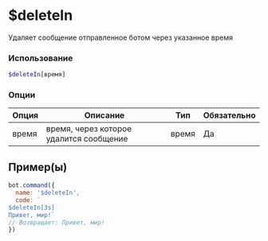 # $deleteIn
Удаляет сообщение отправленное ботом через указанное время
### Использование
```php
$deleteIn[время]
```

### Опции

| Опция | Описание | Тип | Обязательно |
|--------|-------------|------|----------|
| время | время, через которое удалится сообщение | время | Да |  
## Пример(ы)

```javascript
bot.command({
  name: '$deleteIn',
  code: `
$deleteIn[3s]
Привет, мир!`
// Возвращает: Привет, мир!
})
```
